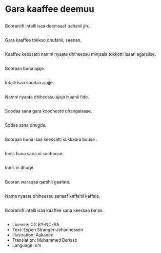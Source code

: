 # Gara kaaffee deemuu

##
Booraniifi intalli isaa deemsaaf bahanii jiru.

##
Gara kaaffee tokkoo dhufanii, seenan.

##
Kaaffee keessatti namni nyaata dhiheessu minjaala tokkotti isaan agarsiise.

##
Booraan buna ajaje.

##
Intalli isaa soodaa ajajje.

##
Namni nyaata dhiheessu ajaja isaanii fide.

##
Soodaa sana gara koochootti dhangalaase.

##
Sodaa sana dhugde.

##
Booraan buna isaa keessatti sukkaara buuse .

##
Innis buna sana ni sochoose.

##
Innis ni dhuge.

##
Booran waraqaa qarshii gaafate.

##
Nama nyaata dhiheessu sanaaf kaffaltii kaffale.

##
Booraniifi intalli isaa kaaffee sana keessaa ba'an.

##
* License: CC BY-NC-SA
* Text: Espen Stranger-Johannessen
* Illustration: Aakanee
* Translation: Muhammed Berisso
* Language: om
